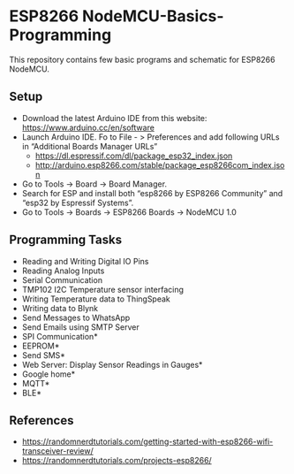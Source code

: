 # **ESP8266 NodeMCU-Basics-Programming**
This repository contains few basic programs and schematic for ESP8266 NodeMCU.

## Setup

- <a name="user-content-programming-tasks"></a>Download the latest Arduino IDE from this website: <https://www.arduino.cc/en/software>
- Launch Arduino IDE. Fo to File - > Preferences and add following URLs in “Additional Boards Manager URLs”
  - <https://dl.espressif.com/dl/package_esp32_index.json>
  - <http://arduino.esp8266.com/stable/package_esp8266com_index.json>
- Go to Tools -> Board -> Board Manager.
- Search for ESP and install both “esp8266 by ESP8266 Community” and “esp32 by Espressif Systems”.
- Go to Tools -> Boards -> ESP8266 Boards -> NodeMCU 1.0

## Programming Tasks

- Reading and Writing Digital IO Pins
- Reading Analog Inputs
- Serial Communication
- TMP102 I2C Temperature sensor interfacing
- Writing Temperature data to ThingSpeak
- Writing data to Blynk
- Send Messages to WhatsApp
- Send Emails using SMTP Server
- SPI Communication*
- EEPROM*
- Send SMS*
- Web Server: Display Sensor Readings in Gauges*
- Google home*
- MQTT*
- BLE*



## References

- <https://randomnerdtutorials.com/getting-started-with-esp8266-wifi-transceiver-review/>
- <https://randomnerdtutorials.com/projects-esp8266/> 

